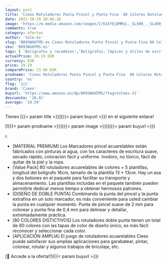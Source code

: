 ```yaml
---
layout: post
title: 'Cieex Rotuladores Punta Pincel y Punta Fina  80 Colores Rotuladores Lettering con 5 Plantillas  Rotuladores Doble Punta para Niños y Adultos  Dibujo  Graffiti  Colorear'
date: 2022-10-29 20:46:10
image: 'https://m.media-amazon.com/images/I/61bfEjDMMzL._SL500_._SL400_.jpg'
comments: true
category: ofertas
author: 'tole.es'
slug: 'B093WGHTM5-es Cieex Rotuladores Punta Pincel y Punta Fina 80 Colores...'
sku: 'B093WGHTM5-es'
tags: [ 'Bolígrafos y recambios','Bolígrafos, lápices y útiles de escritura','Oficina y papelería','Rotuladores de punta fina','cieex','colorear','rotuladores','🇪🇸', ]
actualPrice: 19.19 EUR
currency: EUR
price: 19.19
comparePrice: 23.99 EUR
prodname: 'Cieex Rotuladores Punta Pincel y Punta Fina  80 Colores Rotuladores Lettering con 5 Plantillas  Rotuladores Doble Punta para Niños y Adultos  Dibujo  Graffiti  Colorear'
country: 'es'
flag: '🇪🇸'
brand: 'Cieex'
buyurl: 'https://www.amazon.es/dp/B093WGHTM5/?tag=tolees-21'
descuento: '20.01'
average: '24.59'
---
```


Tienes [{{< param title >}}]({{< param buyurl >}}) en el siguiente enlace!

[![{{< param prodname >}}]({{< param image >}})]({{< param buyurl >}})

ℹ️:

- [MATERIAL PREMIUM] Los Marcadores pincel acuarelables están fabricados con pinturas al agua, con los caracteres de escritura suave, secado rápido, coloración fácil y uniforme. Inodoro, no tóxico, fácil de quitar de la piel y la ropa.
- [Value Pack] 80 rotuladores acuarelables de colores + 5 plantillas, longitud del bolígrafo 16cm, tamaño de la plantilla 13 * 13cm. Hay un asa y dos botones en el paquete para facilitar su transporte y almacenamiento. Las plantillas incluidas en el paquete también pueden permitirle dedicar menos tiempo a obtener hermosos patrones.
- [DISEÑO DE DOBLE PUNTA] Combinando la punta del pincel y la punta extrafina en un solo marcador, es más conveniente para usted cambiar la punta en cualquier momento. Punta de pincel suave de 2 mm para colorear y punta fina de 0,4 mm para delinear y detallar, extremadamente práctica.
- [80 COLORES DISTICTIVOS] Los rotuladores doble punta tienen un total de 80 colores con las tapas de color de diseño único, es más fácil reconocer y seleccionar cada color.
- [APLICACIÓN AMPLIA] El juego de rotuladores acuarelables Cieex puede satisfacer sus amplias aplicaciones para garabatear, pintar, colorear, rotular y algunos trabajos de bricolaje, etc.

[🛒 Accede a la oferta!!]({{< param buyurl >}})
